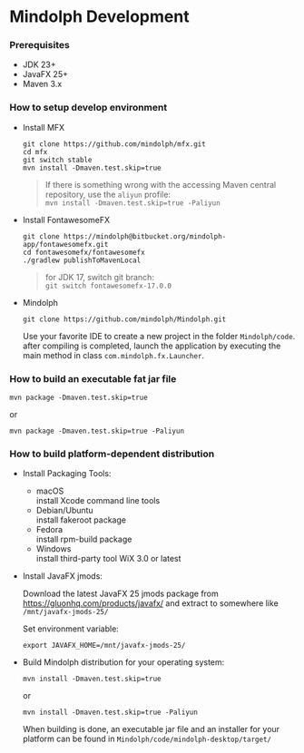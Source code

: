 # Mindolph Development

### Prerequisites
* JDK 23+
* JavaFX 25+
* Maven 3.x

### How to setup develop environment

* Install MFX

    ```shell
    git clone https://github.com/mindolph/mfx.git
    cd mfx
    git switch stable
    mvn install -Dmaven.test.skip=true
    ```
  > If there is something wrong with the accessing Maven central repository, use the `aliyun` profile:  
  > `mvn install -Dmaven.test.skip=true -Paliyun`

* Install FontawesomeFX

    ```shell
    git clone https://mindolph@bitbucket.org/mindolph-app/fontawesomefx.git
    cd fontawesomefx/fontawesomefx
    ./gradlew publishToMavenLocal
    ```
    > for JDK 17, switch git branch:  
  `git switch fontawesomefx-17.0.0`

* Mindolph

    ```shell
    git clone https://github.com/mindolph/Mindolph.git
    ```

    Use your favorite IDE to create a new project in the folder `Mindolph/code`. after compiling is completed, launch the application by executing the main method in class `com.mindolph.fx.Launcher`.

### How to build an executable fat jar file

```shell
mvn package -Dmaven.test.skip=true
```
or
```shell
mvn package -Dmaven.test.skip=true -Paliyun
```

### How to build platform-dependent distribution

* Install Packaging Tools:  
    * macOS  
      install Xcode command line tools
    * Debian/Ubuntu  
      install fakeroot package
    * Fedora  
      install rpm-build package
    * Windows  
      install third-party tool WiX 3.0 or latest

* Install JavaFX jmods:  

    Download the latest JavaFX 25 jmods package from https://gluonhq.com/products/javafx/ and extract to somewhere like `/mnt/javafx-jmods-25/`

    Set environment variable:  
    ```shell
    export JAVAFX_HOME=/mnt/javafx-jmods-25/
    ```

* Build Mindolph distribution for your operating system:  

    ```shell
    mvn install -Dmaven.test.skip=true
    ```
    or 
    ```shell
    mvn install -Dmaven.test.skip=true -Paliyun
    ```
    When building is done, an executable jar file and an installer for your platform can be found in `Mindolph/code/mindolph-desktop/target/`
